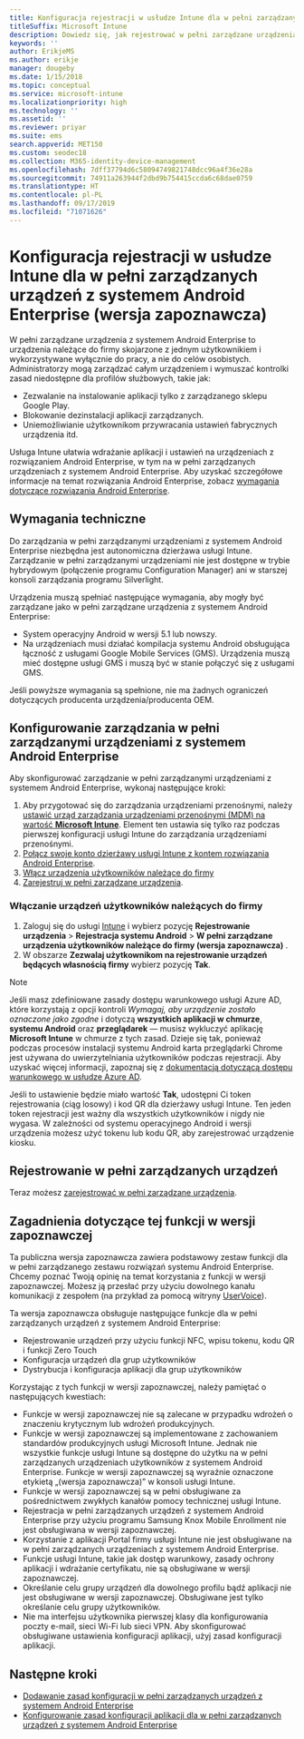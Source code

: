 ```yaml
---
title: Konfiguracja rejestracji w usłudze Intune dla w pełni zarządzanych urządzeń z systemem Android Enterprise
titleSuffix: Microsoft Intune
description: Dowiedz się, jak rejestrować w pełni zarządzane urządzenia z systemem Android Enterprise w usłudze Intune.
keywords: ''
author: ErikjeMS
ms.author: erikje
manager: dougeby
ms.date: 1/15/2018
ms.topic: conceptual
ms.service: microsoft-intune
ms.localizationpriority: high
ms.technology: ''
ms.assetid: ''
ms.reviewer: priyar
ms.suite: ems
search.appverid: MET150
ms.custom: seodec18
ms.collection: M365-identity-device-management
ms.openlocfilehash: 7dff37794d6c58094749821748dcc96a4f36e28a
ms.sourcegitcommit: 74911a263944f2dbd9b754415ccda6c68dae0759
ms.translationtype: HT
ms.contentlocale: pl-PL
ms.lasthandoff: 09/17/2019
ms.locfileid: "71071626"
---
```

# <a name="set-up-intune-enrollment-of-android-enterprise-fully-managed-devices-preview"></a>Konfiguracja rejestracji w usłudze Intune dla w pełni zarządzanych urządzeń z systemem Android Enterprise (wersja zapoznawcza)

W pełni zarządzane urządzenia z systemem Android Enterprise to urządzenia należące do firmy skojarzone z jednym użytkownikiem i wykorzystywane wyłącznie do pracy, a nie do celów osobistych. Administratorzy mogą zarządzać całym urządzeniem i wymuszać kontrolki zasad niedostępne dla profilów służbowych, takie jak:
- Zezwalanie na instalowanie aplikacji tylko z zarządzanego sklepu Google Play.
- Blokowanie dezinstalacji aplikacji zarządzanych.
- Uniemożliwianie użytkownikom przywracania ustawień fabrycznych urządzenia itd.

Usługa Intune ułatwia wdrażanie aplikacji i ustawień na urządzeniach z rozwiązaniem Android Enterprise, w tym na w pełni zarządzanych urządzeniach z systemem Android Enterprise. Aby uzyskać szczegółowe informacje na temat rozwiązania Android Enterprise, zobacz [wymagania dotyczące rozwiązania Android Enterprise](https://support.google.com/work/android/answer/6174145?hl=en&ref_topic=6151012).

## <a name="technical-requirements"></a>Wymagania techniczne

Do zarządzania w pełni zarządzanymi urządzeniami z systemem Android Enterprise niezbędna jest autonomiczna dzierżawa usługi Intune. Zarządzanie w pełni zarządzanymi urządzeniami nie jest dostępne w trybie hybrydowym (połączenie programu Configuration Manager) ani w starszej konsoli zarządzania programu Silverlight.

Urządzenia muszą spełniać następujące wymagania, aby mogły być zarządzane jako w pełni zarządzane urządzenia z systemem Android Enterprise:

- System operacyjny Android w wersji 5.1 lub nowszy.
- Na urządzeniach musi działać kompilacja systemu Android obsługująca łączność z usługami Google Mobile Services (GMS). Urządzenia muszą mieć dostępne usługi GMS i muszą być w stanie połączyć się z usługami GMS.

Jeśli powyższe wymagania są spełnione, nie ma żadnych ograniczeń dotyczących producenta urządzenia/producenta OEM.

## <a name="set-up-android-enterprise-fully-managed-device-management"></a>Konfigurowanie zarządzania w pełni zarządzanymi urządzeniami z systemem Android Enterprise

Aby skonfigurować zarządzanie w pełni zarządzanymi urządzeniami z systemem Android Enterprise, wykonaj następujące kroki:

1. Aby przygotować się do zarządzania urządzeniami przenośnymi, należy [ustawić urząd zarządzania urządzeniami przenośnymi (MDM) na wartość **Microsoft Intune**](mdm-authority-set.md). Element ten ustawia się tylko raz podczas pierwszej konfiguracji usługi Intune do zarządzania urządzeniami przenośnymi.
2. [Połącz swoje konto dzierżawy usługi Intune z kontem rozwiązania Android Enterprise](connect-intune-android-enterprise.md).
3. [Włącz urządzenia użytkowników należące do firmy](#enable-corporate-owned-user-devices)
4. [Zarejestruj w pełni zarządzane urządzenia](#enroll-the-fully-managed-devices).

### <a name="enable-corporate-owned-user-devices"></a>Włączanie urządzeń użytkowników należących do firmy

1. Zaloguj się do usługi [Intune](https://go.microsoft.com/fwlink/?linkid=2090973) i wybierz pozycję **Rejestrowanie urządzenia** > **Rejestracja systemu Android** > **W pełni zarządzane urządzenia użytkowników należące do firmy (wersja zapoznawcza)** .
2. W obszarze **Zezwalaj użytkownikom na rejestrowanie urządzeń będących własnością firmy** wybierz pozycję **Tak**.

> [!NOTE]
> Jeśli masz zdefiniowane zasady dostępu warunkowego usługi Azure AD, które korzystają z opcji kontroli *Wymagaj, aby urządzenie zostało oznaczone jako zgodne* i dotyczą **wszystkich aplikacji w chmurze**, **systemu Android** oraz **przeglądarek** — musisz wykluczyć aplikację **Microsoft Intune** w chmurze z tych zasad. Dzieje się tak, ponieważ podczas procesów instalacji systemu Android karta przeglądarki Chrome jest używana do uwierzytelniania użytkowników podczas rejestracji. Aby uzyskać więcej informacji, zapoznaj się z [dokumentacją dotyczącą dostępu warunkowego w usłudze Azure AD](https://docs.microsoft.com/azure/active-directory/conditional-access/).

Jeśli to ustawienie będzie miało wartość **Tak**, udostępni Ci token rejestrowania (ciąg losowy) i kod QR dla dzierżawy usługi Intune. Ten jeden token rejestracji jest ważny dla wszystkich użytkowników i nigdy nie wygasa. W zależności od systemu operacyjnego Android i wersji urządzenia możesz użyć tokenu lub kodu QR, aby zarejestrować urządzenie kiosku.

## <a name="enroll-the-fully-managed-devices"></a>Rejestrowanie w pełni zarządzanych urządzeń
Teraz możesz [zarejestrować w pełni zarządzane urządzenia](android-dedicated-devices-fully-managed-enroll.md).

## <a name="considerations-for-this-preview-feature"></a>Zagadnienia dotyczące tej funkcji w wersji zapoznawczej
Ta publiczna wersja zapoznawcza zawiera podstawowy zestaw funkcji dla w pełni zarządzanego zestawu rozwiązań systemu Android Enterprise. Chcemy poznać Twoją opinię na temat korzystania z funkcji w wersji zapoznawczej. Możesz ją przesłać przy użyciu dowolnego kanału komunikacji z zespołem (na przykład za pomocą witryny [UserVoice](https://microsoftintune.uservoice.com/forums/291681-ideas?category_id=210853)).

Ta wersja zapoznawcza obsługuje następujące funkcje dla w pełni zarządzanych urządzeń z systemem Android Enterprise:
- Rejestrowanie urządzeń przy użyciu funkcji NFC, wpisu tokenu, kodu QR i funkcji Zero Touch
- Konfiguracja urządzeń dla grup użytkowników
- Dystrybucja i konfiguracja aplikacji dla grup użytkowników


Korzystając z tych funkcji w wersji zapoznawczej, należy pamiętać o następujących kwestiach:
- Funkcje w wersji zapoznawczej nie są zalecane w przypadku wdrożeń o znaczeniu krytycznym lub wdrożeń produkcyjnych. 
- Funkcje w wersji zapoznawczej są implementowane z zachowaniem standardów produkcyjnych usługi Microsoft Intune. Jednak nie wszystkie funkcje usługi Intune są dostępne do użytku na w pełni zarządzanych urządzeniach użytkowników z systemem Android Enterprise. Funkcje w wersji zapoznawczej są wyraźnie oznaczone etykietą „(wersja zapoznawcza)” w konsoli usługi Intune. 
- Funkcje w wersji zapoznawczej są w pełni obsługiwane za pośrednictwem zwykłych kanałów pomocy technicznej usługi Intune.
- Rejestracja w pełni zarządzanych urządzeń z systemem Android Enterprise przy użyciu programu Samsung Knox Mobile Enrollment nie jest obsługiwana w wersji zapoznawczej. 
- Korzystanie z aplikacji Portal firmy usługi Intune nie jest obsługiwane na w pełni zarządzanych urządzeniach z systemem Android Enterprise. 
- Funkcje usługi Intune, takie jak dostęp warunkowy, zasady ochrony aplikacji i wdrażanie certyfikatu, nie są obsługiwane w wersji zapoznawczej. 
- Określanie celu grupy urządzeń dla dowolnego profilu bądź aplikacji nie jest obsługiwane w wersji zapoznawczej. Obsługiwane jest tylko określanie celu grupy użytkowników. 
- Nie ma interfejsu użytkownika pierwszej klasy dla konfigurowania poczty e-mail, sieci Wi-Fi lub sieci VPN. Aby skonfigurować obsługiwane ustawienia konfiguracji aplikacji, użyj zasad konfiguracji aplikacji.

## <a name="next-steps"></a>Następne kroki
- [Dodawanie zasad konfiguracji w pełni zarządzanych urządzeń z systemem Android Enterprise](device-restrictions-android-for-work.md#device-owner-only)
- [Konfigurowanie zasad konfiguracji aplikacji dla w pełni zarządzanych urządzeń z systemem Android Enterprise](app-configuration-policies-use-android.md)

